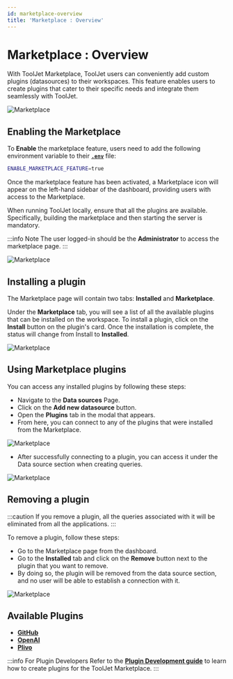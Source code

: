 ```yaml
---
id: marketplace-overview
title: 'Marketplace : Overview'
---
```


# Marketplace : Overview

With ToolJet Marketplace, ToolJet users can conveniently add custom plugins (datasources) to their workspaces. This feature enables users to create plugins that cater to their specific needs and integrate them seamlessly with ToolJet.

<div style={{textAlign: 'center'}}>

<img className="screenshot-full" src="/img/marketplace/overview/marketplace.png" alt="Marketplace" />

</div>

## Enabling the Marketplace 

To **Enable** the marketplace feature, users need to add the following environment variable to their **[`.env`](/docs/setup/env-vars#marketplace)** file:

```bash
ENABLE_MARKETPLACE_FEATURE=true
```

Once the marketplace feature has been activated, a Marketplace icon will appear on the left-hand sidebar of the dashboard, providing users with access to the Marketplace.

When running ToolJet locally, ensure that all the plugins are available. Specifically, building the marketplace and then starting the server is mandatory.

:::info Note
The user logged-in should be the **Administrator** to access the marketplace page.
:::

<div style={{textAlign: 'center'}}>

<img className="screenshot-full" src="/img/marketplace/overview/icon.png" alt="Marketplace" />

</div>

## Installing a plugin

The Marketplace page will contain two tabs: **Installed** and **Marketplace**. 

Under the **Marketplace** tab, you will see a list of all the available plugins that can be installed on the workspace. To install a plugin, click on the **Install** button on the plugin's card. Once the installation is complete, the status will change from Install to **Installed**.

<div style={{textAlign: 'center'}}>

<img className="screenshot-full" src="/img/marketplace/overview/allplugins.png" alt="Marketplace" />

</div>

## Using Marketplace plugins

You can access any installed plugins by following these steps:

- Navigate to the **Data sources** Page.
- Click on the **Add new datasource** button.
- Open the **Plugins** tab in the modal that appears.
- From here, you can connect to any of the plugins that were installed from the Marketplace.

<div style={{textAlign: 'center'}}>

<img className="screenshot-full" src="/img/marketplace/overview/gdsplugin.png" alt="Marketplace" />

</div>

- After successfully connecting to a plugin, you can access it under the Data source section when creating queries.

<div style={{textAlign: 'center'}}>

<img className="screenshot-full" src="/img/marketplace/overview/query.png" alt="Marketplace" />

</div>

## Removing a plugin

:::caution
If you remove a plugin, all the queries associated with it will be eliminated from all the applications.
:::

To remove a plugin, follow these steps:
- Go to the Marketplace page from the dashboard.
- Go to the **Installed** tab and click on the **Remove** button next to the plugin that you want to remove.
- By doing so, the plugin will be removed from the data source section, and no user will be able to establish a connection with it.

<div style={{textAlign: 'center'}}>

<img className="screenshot-full" src="/img/marketplace/overview/remove.png" alt="Marketplace" />

</div>

## Available Plugins
- **[GitHub](/docs/marketplace/plugins/marketplace-plugin-github)**
- **[OpenAI](/docs/marketplace/plugins/marketplace-plugin-openai)**
- **[Plivo](/docs/marketplace/plugins/marketplace-plugin-plivo)**

:::info For Plugin Developers
Refer to the **[Plugin Development guide](/docs/contributing-guide/marketplace/marketplace-setup)** to learn how to create plugins for the ToolJet Marketplace.
:::